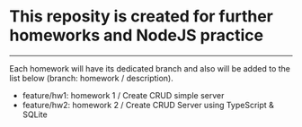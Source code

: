 # This reposity is created for further homeworks and NodeJS practice
---

Each homework will have its dedicated branch and also will be added to the list below (branch: homework / description).

* feature/hw1: homework 1 / Create CRUD simple server
* feature/hw2: homework 2 / Create CRUD Server using TypeScript & SQLite
